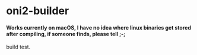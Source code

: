 # oni2-builder

#### Works currently on macOS, I have no idea where linux binaries get stored after compiling, if someone finds, please tell ;-;

build test.
